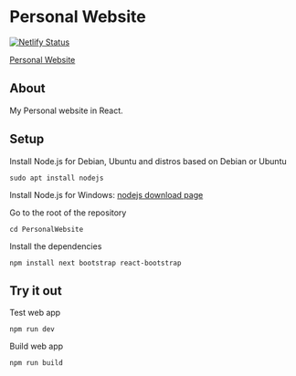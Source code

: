 # Personal Website
[![Netlify Status](https://api.netlify.com/api/v1/badges/41b5fc05-d7f2-45da-ab68-9f3909193ee5/deploy-status)](https://app.netlify.com/sites/salmaansaeed/deploys)

[Personal Website](https://salmaansaeed.netlify.app/)

## About
My Personal website in React.

## Setup

Install Node.js for Debian, Ubuntu and distros based on Debian or Ubuntu
```
sudo apt install nodejs
```

Install Node.js for Windows: [nodejs download page](https://nodejs.org/en/download/)

Go to the root of the repository
```
cd PersonalWebsite
```

Install the dependencies
```
npm install next bootstrap react-bootstrap
```

## Try it out
Test web app
```
npm run dev
```

Build web app
```
npm run build
```

